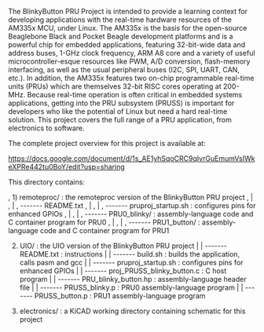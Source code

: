 The BlinkyButton PRU Project is intended to provide a learning context for developing applications with the real-time hardware resources of the AM335x MCU, under Linux. The AM335x is the basis for the open-source Beaglebone Black and Pocket Beagle development platforms and is a powerful chip for embedded applications, featuring 32-bit-wide data and address buses, 1-GHz clock frequency, ARM A8 core and a variety of useful microcontroller-esque resources like PWM, A/D conversion, flash-memory interfacing, as well as the usual peripheral buses (I2C, SPI, UART, CAN, etc.). In addition, the AM335x features two on-chip programmable real-time units (PRUs) which are themselves 32-bit RISC cores operating at 200-MHz. Because real-time operation is often critical in embedded systems applications, getting into the PRU subsystem (PRUSS) is important for developers who like the potential of Linux but need a hard real-time solution. This project covers the full range of a PRU application, from electronics to software.

The complete project overview for this project is available at:

https://docs.google.com/document/d/1s_AE1yhSqoCRC9qIvrGuEmumVsIWkeXPRe442tu0BoY/edit?usp=sharing

This directory contains:


,  1) remoteproc/ : the remoteproc version of the BlinkyButton PRU project
,  	|
,  	|
,    	------- README.txt
,  	|
,  	|
,  	------- pruproj_startup.sh : configures pins for enhanced GPIOs
,  	|
,  	|
,  	------- PRU0_blinky/ : assembly-language code and C container program for PRU0
,  	|
,  	|
,  	------- PRU1_button/ : assembly-language code and C container program for PRU1


	
2) UIO/ : the UIO version of the BlinkyButton PRU project
	|
	|
	------- README.txt : instructions
	|
	|
	------- build.sh : builds the application, calls pasm and gcc
	|
	|
	------- pruproj_startup.sh : configures pins for enhanced GPIOs
	|
	|
	------- proj_PRUSS_blinky_button.c : C host program
	|
	|
	------- PRU_blinky_button.hp : assembly-language header file
	|
	|
	------- PRUSS_blinky.p : PRU0 assembly-language program
	|
	|
	------- PRUSS_button.p : PRU1 assembly-language program




3) electronics/	: a KiCAD working directory containing schematic for this project


